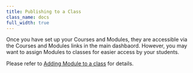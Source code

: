 ```yaml
---
title: Publishing to a Class
class_name: docs
full_width: true
---
```


Once you have set up your Courses and Modules, they are accessible via the Courses and Modules links in the main dashbaord. However, you may want to assign Modules to classes for easier access by your students.

Please refer to [Adding Module to a class](/docs/dashboard/classes/class-module-add/) for details.